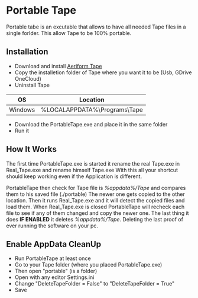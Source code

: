 # Portable Tape
Portable tabe is an excutable that allows to have all needed Tape files in a single forlder.
This allow Tape to be 100% portable.

## Installation
* Download and install [Aeriform Tape](https://www.aeriform.io/docs/tape)
* Copy the installetion folder of Tape where you want it to be (Usb, GDrive OneCloud)
* Uninstall Tape

| OS | Location |
| ------ | ------ |
| Windows | %LOCALAPPDATA%\Programs\Tape |

* Download the PortableTape.exe and place it in the same folder
* Run it

## How It Works

The first time PortableTape.exe is started it rename the real Tape.exe in Real_Tape.exe and rename himself Tape.exe
With this all your shortcut should keep working even if the Application is different.

PortableTape then check for Tape file is *%appdata%/Tape* and compares them to his saved file (./portable)
The newer one gets copied to the other location. 
Then it runs Real_Tape.exe and it will detect the copied files and load them.
When Real_Tape.exe is closed PortableTape will recheck each file to see if any of them changed and copy the newer one.
The last thing it does **IF ENABLED** it deletes *%appdata%/Tape*. Deleting the last proof of ever running the software on your pc.

## Enable AppData CleanUp
* Run PortableTape at least once
* Go to your Tape folder (where you placed PortableTape.exe)
* Then open "portable" (is a folder)
* Open with any editor Settings.ini
* Change "DeleteTapeFolder = False" to "DeleteTapeFolder = True"
* Save
